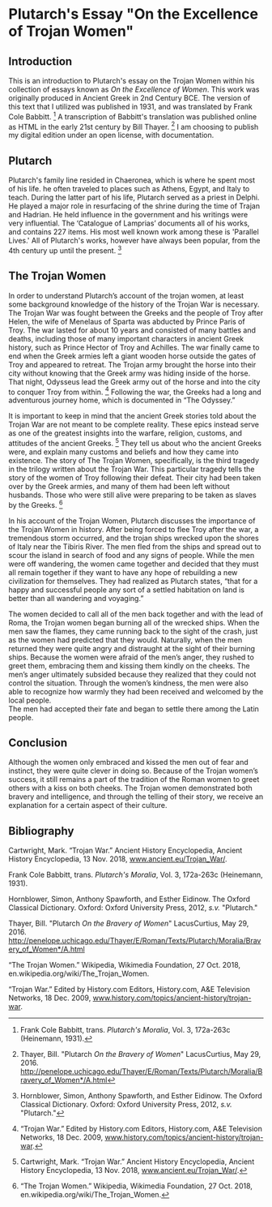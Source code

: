 # Plutarch's Essay "On the Excellence of Trojan Women"

## Introduction

This is an introduction to Plutarch's essay on the Trojan Women within his collection of essays known as *On the Excellence of Women*.  This work was originally produced in Ancient Greek in 2nd Century BCE.  The version of this text that I utilized was published in 1931, and was translated by Frank Cole Babbitt. [^babbitt]  A transcription of Babbitt's translation was published online as HTML in the early 21st century by Bill Thayer.  [^thayer] I am choosing to publish my digital edition under an open license, with documentation.  

[^babbitt]: Frank Cole Babbitt, trans. *Plutarch's Moralia*, Vol. 3, 172a-263c (Heinemann, 1931).  

[^thayer]: Thayer, Bill. "Plutarch *On the Bravery of Women*" LacusCurtius, May 29, 2016. http://penelope.uchicago.edu/Thayer/E/Roman/Texts/Plutarch/Moralia/Bravery_of_Women*/A.html

## Plutarch

Plutarch's family line resided in Chaeronea, which is where he spent most of his life.  he often traveled to places such as Athens, Egypt, and Italy to teach.  During the latter part of his life, Plutarch served as a priest in Delphi.  He played a major role in resurfacing of the shrine during the time of Trajan and Hadrian.  He held influence in the government and his writings were very influential. The ‘Catalogue of Lamprias’ documents all of his works, and contains 227 items.  His most well known work among these is 'Parallel Lives.' All of Plutarch's works, however have always been popular, from the 4th century up until the present. [^hornblower]

[^hornblower]: Hornblower, Simon, Anthony Spawforth, and Esther Eidinow.  The Oxford Classical Dictionary.  Oxford: Oxford University Press, 2012, *s.v.* "Plutarch."

## The Trojan Women

In order to understand Plutarch’s account of the trojan women, at least some background knowledge of the history of the Trojan War is necessary.  The Trojan War was fought between the Greeks and the people of Troy after Helen, the wife of Menelaus of Sparta was abducted by Prince Paris of Troy.  The war lasted for about 10 years and consisted of many battles and deaths, including those of many important characters in ancient Greek history, such as Prince Hector of Troy and Achilles.  The war finally came to end when the Greek armies left a giant wooden horse outside the gates of Troy and appeared to retreat.  The Trojan army brought the horse into their city without knowing that the Greek army was hiding inside of the horse.  That night, Odysseus lead the Greek army out of the horse and into the city to conquer Troy from within. [^history.com]  Following the war, the Greeks had a long and adventurous journey home, which is documented in “The Odyssey.”

It is important to keep in mind that the ancient Greek stories told about the Trojan War are not meant to be complete reality.  These epics instead serve as one of the greatest insights into the warfare, religion, customs, and attitudes of the ancient Greeks. [^cartwright] They tell us about who the ancient Greeks were, and explain many customs and beliefs and how they came into existence.  The story of The Trojan Women, specifically, is the third tragedy in the trilogy written about the Trojan War.  This particular tragedy tells the story of the women of Troy following their defeat.  Their city had been taken over by the Greek armies, and many of them had been left without husbands.  Those who were still alive were preparing to be taken as slaves by the Greeks. [^wikipedia]  

In his account of the Trojan Women, Plutarch discusses the importance of the Trojan Women in history.  After being forced to flee Troy after the war, a tremendous storm occurred, and the trojan ships wrecked upon the shores of Italy near the Tibiris River. The men fled from the ships and spread out to scour the island in search of food and any signs of people.  While the men were off wandering, the women came together and decided that they must all remain together if they want to have any hope of rebuilding a new civilization for themselves.  They had realized as Plutarch states, “that for a happy and successful people any sort of a settled habitation on land is better than all wandering and voyaging.”  

The women decided to call all of the men back together and with the lead of Roma, the Trojan women began burning all of the wrecked ships.  When the men saw the flames, they came running back to the sight of the crash, just as the women had predicted that they would.  Naturally, when the men returned they were quite angry and distraught at the sight of their burning ships.  Because the women were afraid of the men’s anger, they rushed to greet them, embracing them and kissing them kindly on the cheeks.  The men’s anger ultimately subsided because they realized that they could not control the situation.  Through the women’s kindness, the men were also able to recognize how warmly they had been received and welcomed by the local people.  
The men had accepted their fate and began to settle there among the Latin people.

[^history.com]:“Trojan War.” Edited by History.com Editors, History.com, A&E Television Networks, 18 Dec. 2009, www.history.com/topics/ancient-history/trojan-war.

[^cartwright]: Cartwright, Mark. “Trojan War.” Ancient History Encyclopedia, Ancient History Encyclopedia, 13 Nov. 2018, www.ancient.eu/Trojan_War/.

[^wikipedia]: “The Trojan Women.” Wikipedia, Wikimedia Foundation, 27 Oct. 2018, en.wikipedia.org/wiki/The_Trojan_Women.

## Conclusion

Although the women only embraced and kissed the men out of fear and instinct, they were quite clever in doing so.  Because of the Trojan women’s success, it still remains a part of the tradition of the Roman women to greet others with a kiss on both cheeks.  The Trojan women demonstrated both bravery and intelligence, and through the telling of their story, we receive an explanation for a certain aspect of their culture.

## Bibliography

Cartwright, Mark. “Trojan War.” Ancient History Encyclopedia, Ancient History Encyclopedia, 13 Nov. 2018, www.ancient.eu/Trojan_War/.

Frank Cole Babbitt, trans. *Plutarch's Moralia*, Vol. 3, 172a-263c (Heinemann, 1931).  

Hornblower, Simon, Anthony Spawforth, and Esther Eidinow.  The Oxford Classical Dictionary.  Oxford: Oxford University Press, 2012, *s.v.* "Plutarch."

Thayer, Bill. "Plutarch *On the Bravery of Women*" LacusCurtius, May 29, 2016. http://penelope.uchicago.edu/Thayer/E/Roman/Texts/Plutarch/Moralia/Bravery_of_Women*/A.html

“The Trojan Women.” Wikipedia, Wikimedia Foundation, 27 Oct. 2018, en.wikipedia.org/wiki/The_Trojan_Women.

“Trojan War.” Edited by History.com Editors, History.com, A&E Television Networks, 18 Dec. 2009, www.history.com/topics/ancient-history/trojan-war.
